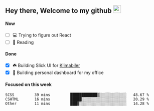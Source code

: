 ## Hey there, Welcome to my github <img src="https://media.giphy.com/media/hvRJCLFzcasrR4ia7z/giphy.gif" width="25px">

#### Now
- [ ] 💻 Trying to figure out React
- [ ] 📕 Reading

#### Done
- [x] ☘️ Building Slick UI for [Klimabiler](https://klimabiler.dk)
- [x] 🚀 Building personal dashboard for my office
 
 #### Focused on this week
<!--START_SECTION:waka-->

```text
SCSS         39 mins         ████████████▒░░░░░░░░░░░░   48.67 %
CSHTML       16 mins         █████░░░░░░░░░░░░░░░░░░░░   20.29 %
Other        11 mins         ███▓░░░░░░░░░░░░░░░░░░░░░   14.28 %
```

<!--END_SECTION:waka-->

